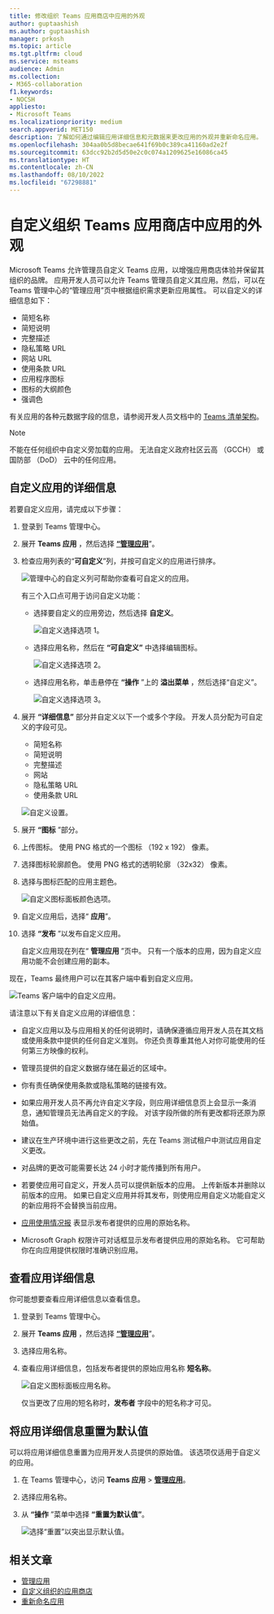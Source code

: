 ```yaml
---
title: 修改组织 Teams 应用商店中应用的外观
author: guptaashish
ms.author: guptaashish
manager: prkosh
ms.topic: article
ms.tgt.pltfrm: cloud
ms.service: msteams
audience: Admin
ms.collection:
- M365-collaboration
f1.keywords:
- NOCSH
appliesto:
- Microsoft Teams
ms.localizationpriority: medium
search.appverid: MET150
description: 了解如何通过编辑应用详细信息和元数据来更改应用的外观并重新命名应用。
ms.openlocfilehash: 304aa0b5d8becae641f69b0c389ca41160ad2e2f
ms.sourcegitcommit: 63dcc92b2d5d50e2c0c074a1209625e16086ca45
ms.translationtype: HT
ms.contentlocale: zh-CN
ms.lasthandoff: 08/10/2022
ms.locfileid: "67298881"
---
```

# <a name="customize-appearance-of-apps-in-your-organizations-teams-store"></a>自定义组织 Teams 应用商店中应用的外观

Microsoft Teams 允许管理员自定义 Teams 应用，以增强应用商店体验并保留其组织的品牌。 应用开发人员可以允许 Teams 管理员自定义其应用。然后，可以在 Teams 管理中心的“管理应用”页中根据组织需求更新应用属性。 可以自定义的详细信息如下：

* 简短名称
* 简短说明
* 完整描述
* 隐私策略 URL
* 网站 URL
* 使用条款 URL
* 应用程序图标
* 图标的大纲颜色
* 强调色

有关应用的各种元数据字段的信息，请参阅开发人员文档中的 [Teams 清单架构](/microsoftteams/platform/resources/schema/manifest-schema)。

> [!NOTE]
> 不能在任何组织中自定义旁加载的应用。 无法自定义政府社区云高 （GCCH） 或国防部 （DoD） 云中的任何应用。

## <a name="customize-details-of-an-app"></a>自定义应用的详细信息

若要自定义应用，请完成以下步骤：

1. 登录到 Teams 管理中心。

1. 展开 **Teams 应用** ，然后选择 **[“管理应用](https://admin.teams.microsoft.com/policies/manage-apps)**”。

1. 检查应用列表的“**可自定义**”列，并按可自定义的应用进行排序。

   ![管理中心的自定义列可帮助你查看可自定义的应用。](media/customizable-apps-in-tac.png)

   有三个入口点可用于访问自定义功能：

   * 选择要自定义的应用旁边，然后选择 **自定义**。

     ![自定义选择选项 1。](media/select-app-to-customize1.png)

   * 选择应用名称，然后在 **“可自定义”** 中选择编辑图标。

     ![自定义选择选项 2。](media/communities-microsoft.png)

   * 选择应用名称，单击悬停在 **“操作** ”上的 **溢出菜单** ，然后选择“自定义”。

     ![自定义选择选项 3。](media/customize-action-menu.png)

1. 展开 **“详细信息”** 部分并自定义以下一个或多个字段。 开发人员分配为可自定义的字段可见。

    * 简短名称
    * 简短说明
    * 完整描述
    * 网站
    * 隐私策略 URL
    * 使用条款 URL

   ![自定义设置。](media/customize-settings.png)

1. 展开 **“图标** ”部分。

1. 上传图标。 使用 PNG 格式的一个图标 （192 x 192） 像素。

1. 选择图标轮廓颜色。 使用 PNG 格式的透明轮廓 （32x32） 像素。

1. 选择与图标匹配的应用主题色。

   ![自定义图标面板颜色选项。](media/customize-app-colors.png)

1. 自定义应用后，选择“ **应用**”。

1. 选择 **“发布** ”以发布自定义应用。

   自定义应用现在列在“ **管理应用** ”页中。 只有一个版本的应用，因为自定义应用功能不会创建应用的副本。

现在，Teams 最终用户可以在其客户端中看到自定义应用。

   ![Teams 客户端中的自定义应用。](media/contoso-app.png)

请注意以下有关自定义应用的详细信息：

* 自定义应用以及与应用相关的任何说明时，请确保遵循应用开发人员在其文档或使用条款中提供的任何自定义准则。 你还负责尊重其他人对你可能使用的任何第三方映像的权利。

* 管理员提供的自定义数据存储在最近的区域中。

* 你有责任确保使用条款或隐私策略的链接有效。

* 如果应用开发人员不再允许自定义字段，则应用详细信息页上会显示一条消息，通知管理员无法再自定义的字段。 对该字段所做的所有更改都将还原为原始值。

* 建议在生产环境中进行这些更改之前，先在 Teams 测试租户中测试应用自定义更改。

* 对品牌的更改可能需要长达 24 小时才能传播到所有用户。

* 若要使应用可自定义，开发人员可以提供新版本的应用。 上传新版本并删除以前版本的应用。 如果已自定义应用并将其发布，则使用应用自定义功能自定义的新应用将不会替换当前应用。

* [应用使用情况报](teams-analytics-and-reports/app-usage-report.md) 表显示发布者提供的应用的原始名称。

* Microsoft Graph 权限许可对话框显示发布者提供应用的原始名称。 它可帮助你在向应用提供权限时准确识别应用。

## <a name="review-app-details"></a>查看应用详细信息

你可能想要查看应用详细信息以查看信息。

1. 登录到 Teams 管理中心。

1. 展开 **Teams 应用** ，然后选择 **[“管理应用](https://admin.teams.microsoft.com/policies/manage-apps)**”。

1. 选择应用名称。

1. 查看应用详细信息，包括发布者提供的原始应用名称 **短名称**。

   ![自定义图标面板应用名称。](media/original-app-version.png)

   仅当更改了应用的短名称时，**发布者** 字段中的短名称才可见。

## <a name="reset-app-details-to-default-values"></a>将应用详细信息重置为默认值

可以将应用详细信息重置为应用开发人员提供的原始值。 该选项仅适用于自定义的应用。

1. 在 Teams 管理中心，访问 **Teams 应用** > **[管理应用](https://admin.teams.microsoft.com/policies/manage-apps)**。

1. 选择应用名称。

1. 从 **“操作** ”菜单中选择 **“重置为默认值”**。

   ![选择“重置”以突出显示默认值。](media/select-reset.png)

## <a name="related-article"></a>相关文章

* [管理应用](manage-apps.md)
* [自定义组织的应用商店](customize-your-app-store.md)
* [重新命名应用](https://techcommunity.microsoft.com/t5/microsoft-teams-blog/rebrand-apps-to-your-own-organization-s-branding-with-app/ba-p/2376296)

